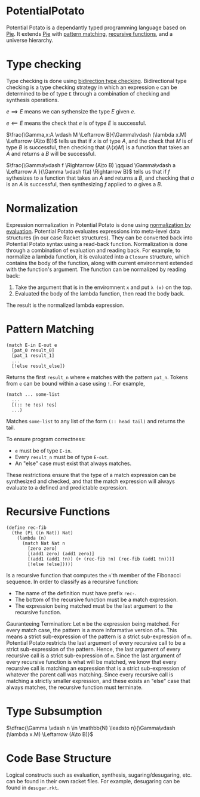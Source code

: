 # PotentialPotato

Potential Potato is a dependantly typed programming language based on [Pie](https://github.com/the-little-typer/pie). It extends [Pie](https://github.com/the-little-typer/pie) with [pattern matching](https://en.wikipedia.org/wiki/Pattern_matching), [recursive functions](https://en.wikipedia.org/wiki/Recursion_(computer_science)), and a universe hierarchy.

# Type checking 
Type checking is done using [bidirection type checking](https://ncatlab.org/nlab/show/bidirectional+typechecking). Bidirectional type checking is a type checking strategy in which an expression `e` can be determined to be of type `E` through a combination of checking and synthesis operations. 

$e \implies E$ means we can sythensize the type $E$ given $e$. 

$e \impliedby E$ means the check that $e$ is of type $E$ is successful.

$\frac{\Gamma,x:A \vdash M \Leftarrow B}{\Gamma\vdash (\lambda x.M) \Leftarrow (A\to B)}$ tells us that if $x$ is of type $A$, and the check that $M$ is of type $B$ is successful, then checking that $(\lambda (x) M)$ is a function that takes an $A$ and returns a $B$ will be successful. 

$\frac{\Gamma\vdash f \Rightarrow (A\to B) \qquad \Gamma\vdash a \Leftarrow A }{\Gamma \vdash f(a) \Rightarrow B}$ tells us that if $f$ sythesizes to a function that takes an $A$ and returns a $B$, and checking that $a$ is an $A$ is successful, then synthesizing $f$ applied to $a$ gives a $B$. 

# Normalization
Expression normalization in Potential Potato is done using [normalization by evaluation](https://en.wikipedia.org/wiki/Normalisation_by_evaluation). Potential Potato evaluates expressions into meta-level data structures (in our case Racket structures). They can be converted back into Potential Potato syntax using a read-back function. Normalization is done through a combination of evaluation and reading back. For example, to normalize a lambda function, it is evaluated into a `Closure` structure, which contains the body of the function, along with current environment extended with the function's argument. The function can be normalized by reading back:

1. Take the argument that is in the enviromnent `x` and put `λ (x)` on the top.
2. Evaluated the body of the lambda function, then read the body back.

The result is the normalized lambda expression.

# Pattern Matching
```racket
(match E-in E-out e
  [pat_0 result_0]
  [pat_1 result_1]
  ...
  [!else result_else])
```
Returns the first `result_n` where `e` matches with the pattern `pat_n`. Tokens from `e` can be bound within a case using `!`. For example,
```racket
(match ... some-list
  ...
  [(:: !e !es) !es]
  ...)
```
Matches `some-list` to any list of the form `(:: head tail)` and returns the tail.

To ensure program correctness: 
- `e` must be of type `E-in`.
- Every `result_n` must be of type `E-out`.
- An "else" case must exist that always matches.

These restrictions ensure that the type of a match expression can be synthesized and checked, and that the match expression will always evaluate to a defined and predictable expression.

# Recursive Functions
```racket
(define rec-fib
  (the (Pi ((n Nat)) Nat)
    (lambda (n)
      (match Nat Nat n
        [zero zero]
        [(add1 zero) (add1 zero)]
        [(add1 (add1 !n)) (+ (rec-fib !n) (rec-fib (add1 !n)))]
        [!else !else]))))      
```
Is a recursive function that computes the `n`'th member of the Fibonacci sequence. In order to classify as a recursive function:
- The name of the definition must have prefix `rec-`.
- The bottom of the recursive function must be a match expression.
- The expression being matched must be the last argument to the recursive function.

Gauranteeing Termination:
Let `m` be the expression being matched. For every match case, the pattern is a more informative version of `m`. This means a strict sub-expression of the pattern is a strict sub-expression of `m`. Potential Potato restricts the last argument of every recursive call to be a strict sub-expression of the pattern. Hence, the last argument of every recursive call is a strict sub-expression of `m`. Since the last argument of every recursive function is what will be matched, we know that every recursive call is matching an expression that is a strict sub-expression of whatever the parent call was matching. Since every recursive call is matching a strictly smaller expression, and these exists an "else" case that always matches, the recursive function must terminate.

# Type Subsumption
$\dfrac{\Gamma \vdash n \in \mathbb{N} \leadsto n}{\Gamma\vdash (\lambda x.M) \Leftarrow (A\to B)}$

# Code Base Structure
Logical constructs such as evaluation, synthesis, sugaring/desugaring, etc. can be found in their own racket files. For example, desugaring can be found in `desugar.rkt`.
